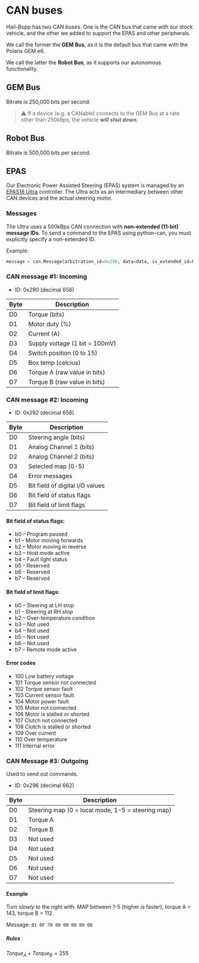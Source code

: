 # CAN buses
Hail-Bopp has two CAN buses. One is the CAN bus that came with our stock vehicle, and the other we added to support the EPAS and other peripherals.

We call the former the **GEM Bus**, as it is the default bus that came with the Polaris GEM e6.

We call the latter the **Robot Bus**, as it supports our autonomous functionality.

## GEM Bus
Bitrate is 250,000 bits per second.
> ⚠ If a device (e.g. a CANable) connects to the GEM Bus at a rate other than 250kBps, the vehicle ***will shut down***.

## Robot Bus
Bitrate is 500,000 bits per second.

## EPAS
Our Electronic Power Assisted Steering (EPAS) system is managed by an [EPAS18 Ultra](https://www.dcemotorsport.com/Home/EPASFileDownload?file=EPAS18_Ultra_User_Guide_V2.1_USA.pdf&site=us) controller. The Ultra acts as an intermediary between other CAN devices and the actual steering motor.

### Messages
The Ultra uses a 500kBps CAN connection with **non-extended (11-bit) message IDs**. To send a command to the EPAS using python-can, you must explicitly specify a non-extended ID.

Example:
```python
message = can.Message(arbitration_id=0x296, data=data, is_extended_id=False)
```

### CAN message #1: Incoming

- ID: 0x290 (decimal 656)

| Byte | Description                    |
| ---- | ------------------------------ |
| D0   | Torque (bits)                  |
| D1   | Motor duty (%)                 |
| D2   | Current (A)                    |
| D3   | Supply voltage (1 bit = 100mV) |
| D4   | Switch position (0 to 15)      |
| D5   | Box temp (celcius)             |
| D6   | Torque A (raw value in bits)   |
| D7   | Torque B (raw value in bits)   |



### CAN message #2: Incoming

- ID: 0x292 (decimal 658)

| Byte | Description                     |
| ---- | ------------------------------- |
| D0   | Steering angle (bits)           |
| D1   | Analog Channel 1 (bits)         |
| D2   | Analog Channel 2 (bits)         |
| D3   | Selected map (0-5)              |
| D4   | Error messages                  |
| D5   | Bit field of digital I/O values |
| D6   | Bit field of status flags       |
| D7   | Bit field of limit flags        |

#### Bit field of status flags:

- b0 – Program paused
- b1 – Motor moving forwards
- b2 – Motor moving in reverse
- b3 – Host mode active
- b4 – Fault light status
- b5 - Reserved
- b6 - Reserved
- b7 – Reserved

#### Bit field of limit flags: 

- b0 – Steering at LH stop
- b1 – Steering at RH stop
- b2 – Over-temperature condition
- b3 – Not used
- b4 – Not used
- b5 – Not used
- b6 – Not used
- b7 – Remote mode active

#### Error codes

- 100 Low battery voltage
- 101 Torque sensor not connected
- 102 Torque sensor fault
- 103 Current sensor fault
- 104 Motor power fault
- 105 Motor not connected
- 106 Motor is stalled or shorted
- 107 Clutch not connected
- 108 Clutch is stalled or shorted
- 109 Over current
- 110 Over temperature
- 111 Internal error

### CAN Message #3: Outgoing

Used to send out commands.

- ID: 0x296 (decimal 662)

| Byte | Description                                       |
| ---- | ------------------------------------------------- |
| D0   | Steering map (0 = local mode, 1-5 = steering map) |
| D1   | Torque A                                          |
| D2   | Torque B                                          |
| D3   | Not used                                          |
| D4   | Not used                                          |
| D5   | Not used                                          |
| D6   | Not used                                          |
| D7   | Not used                                          |

#### Example

Turn *slowly* to the right with: MAP between 1-5 (higher is faster), torque A = 143, torque B = 112.

Message: `01 8F 70 00 00 00 00 00 `

##### Rules

$Torque_A + Torque_B = 255$

